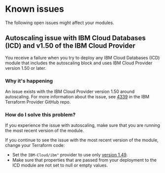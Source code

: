 # Known issues

The following open issues might affect your modules.
## Autoscaling issue with IBM Cloud Databases (ICD) and v1.50 of the IBM Cloud Provider

You receive a failure when you try to deploy any IBM Cloud Databases (ICD) module that includes the autoscaling block and uses IBM Cloud Provider version 1.50 or later.

### Why it's happening

An issue exists with the IBM Cloud Provider version 1.50 around autoscaling. For more information about the issue, see [4339](https://github.com/IBM-Cloud/terraform-provider-ibm/issues/4339) in the IBM Terraform Provider GitHub repo.

### How do I solve this problem?

If you experience the issue with autoscaling, make sure that you are running the most recent version of the module.

If you continue to see the issue with the most recent version of the module, change your Terraform code:

- Set the `IBM-Cloud/ibm"` provider to use only [version 1.49](https://github.com/IBM-Cloud/terraform-provider-ibm/releases/tag/v1.49.0).
- Make sure that properties that are passed from your deployment to the ICD module are not set to null or empty values.
